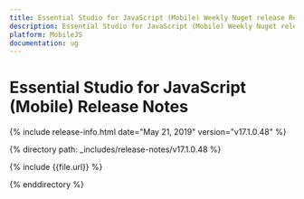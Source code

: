 ```yaml
---
title: Essential Studio for JavaScript (Mobile) Weekly Nuget release Release Notes  
description: Essential Studio for JavaScript (Mobile) Weekly Nuget release Release Notes  
platform: MobileJS
documentation: ug
---
```


# Essential Studio for JavaScript (Mobile)  Release Notes  

{% include release-info.html date="May 21, 2019"  version="v17.1.0.48" %} 


{% directory path: _includes/release-notes/v17.1.0.48 %}

{% include {{file.url}} %}

{% enddirectory %}